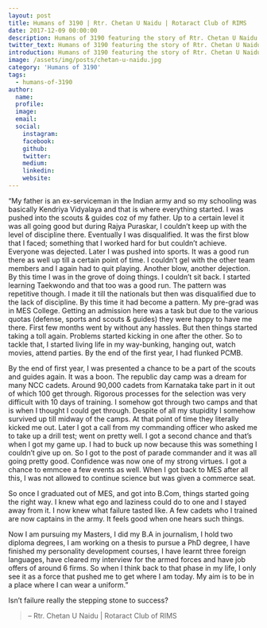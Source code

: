 ```yaml
---
layout: post
title: Humans of 3190 | Rtr. Chetan U Naidu | Rotaract Club of RIMS
date: 2017-12-09 00:00:00
description: Humans of 3190 featuring the story of Rtr. Chetan U Naidu | Rotaract Club of RIMS
twitter_text: Humans of 3190 featuring the story of Rtr. Chetan U Naidu | Rotaract Club of RIMS
introduction: Humans of 3190 featuring the story of Rtr. Chetan U Naidu | Rotaract Club of RIMS
image: /assets/img/posts/chetan-u-naidu.jpg
category: 'Humans of 3190'
tags:
  - humans-of-3190
author:
  name: 
  profile: 
  image: 
  email: 
  social:
    instagram:
    facebook: 
    github: 
    twitter: 
    medium: 
    linkedin: 
    website:
---
```

“My father is an ex-serviceman in the Indian army and so my schooling was basically Kendriya Vidyalaya and that is where everything started. I was pushed into the scouts & guides coz of my father. Up to a certain level it was all going good but during Rajya Puraskar, I couldn’t keep up with the level of discipline there. Eventually I was disqualified. It was the first blow that I faced; something that I worked hard for but couldn’t achieve. Everyone was dejected. Later I was pushed into sports. It was a good run there as well up till a certain point of time. I couldn’t gel with the other team members and I again had to quit playing. Another blow, another dejection. By this time I was in the grove of doing things. I couldn’t sit back. I started learning Taekwondo and that too was a good run. The pattern was repetitive though. I made it till the nationals but then was disqualified due to the lack of discipline. By this time it had become a pattern. My pre-grad was in MES College. Getting an admission here was a task but due to the various quotas (defense, sports and scouts & guides) they were happy to have me there. First few months went by without any hassles. But then things started taking a toll again. Problems started kicking in one after the other. So to tackle that, I started living life in my way-bunking, hanging out, watch movies, attend parties. By the end of the first year, I had flunked PCMB. 

By the end of first year, I was presented a chance to be a part of the scouts and guides again. It was a boon. The republic day camp was a dream for many NCC cadets. Around 90,000 cadets from Karnataka take part in it out of which 100 get through. Rigorous processes for the selection was very difficult with 10 days of training. I somehow got through two camps and that is when I thought I could get through. Despite of all my stupidity I somehow survived up till midway of the camps. At that point of time they literally kicked me out. Later I got a call from my commanding officer who asked me to take up a drill test; went on pretty well. I got a second chance and that’s when I got my game up. I had to buck up now because this was something I couldn’t give up on. So I got to the post of parade commander and it was all going pretty good. Confidence was now one of my strong virtues. I got a chance to emmcee a few events as well. When I got back to MES after all this, I was not allowed to continue science but was given a commerce seat.

So once I graduated out of MES, and got into B.Com, things started going the right way. I knew what ego and laziness could do to one and I stayed away from it. I now knew what failure tasted like. A few cadets who I trained are now captains in the army. It feels good when one hears such things.

Now I am pursuing my Masters, I did my B.A in journalism, I hold two diploma degrees, I am working on a thesis to pursue a PhD degree, I have finished my personality development courses, I have learnt three foreign languages, have cleared my interview for the armed forces and have job offers of around 6 firms. So when I think back to that phase in my life, I only see it as a force that pushed me to get where I am today. My aim is to be in a place where I can wear a uniform.”

Isn’t failure really the stepping stone to success?

> – Rtr. Chetan U Naidu \| Rotaract Club of RIMS
